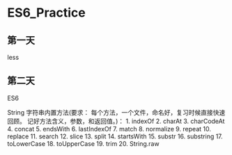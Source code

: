 # ES6_Practice

## 第一天
less

## 第二天
ES6


String 字符串内置方法(要求： 每个方法，一个文件，命名好，复习时候直接快速回顾。 记好方法含义，参数，和返回值。)： 
	1. indexOf
	2. charAt
	3. charCodeAt
	4. concat
	5. endsWith
	6. lastIndexOf
	7. match
	8. normalize
	9. repeat
	10. replace
	11. search
	12. slice
	13. split
	14. startsWith
	15. substr
	16. substring
	17. toLowerCase
	18. toUpperCase
	19. trim
	20. String.raw
